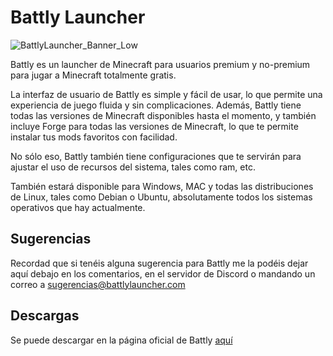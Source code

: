 # Battly Launcher

![BattlyLauncher_Banner_Low](https://github.com/1ly4s0/battlylauncher/assets/67460389/2574bdeb-c8bb-47ac-b263-e4bd687494af)


Battly es un launcher de Minecraft para usuarios premium y no-premium para jugar a Minecraft totalmente gratis.

La interfaz de usuario de Battly es simple y fácil de usar, lo que permite una experiencia de juego fluida y sin complicaciones. Además, Battly tiene todas las versiones de Minecraft disponibles hasta el momento, y también incluye Forge para todas las versiones de Minecraft, lo que te permite instalar tus mods favoritos con facilidad.

No sólo eso, Battly también tiene configuraciones que te servirán para ajustar el uso de recursos del sistema, tales como ram, etc.

También estará disponible para Windows, MAC y todas las distribuciones de Linux, tales como Debian o Ubuntu, absolutamente todos los sistemas operativos que hay actualmente.




## Sugerencias
Recordad que si tenéis alguna sugerencia para Battly me la podéis dejar aquí debajo en los comentarios, en el servidor de Discord o mandando un correo a sugerencias@battlylauncher.com



## Descargas
Se puede descargar en la página oficial de Battly [aquí](https://battlylauncher.com/download)

